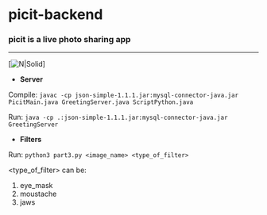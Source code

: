 # picit-backend
### picit is a live photo sharing app
---
[![N|Solid](https://drive.google.com/file/d/1rsfK1Gumt0oa-wey5j-75_8SSY3seTDL/view?usp=sharing)]

* **Server** 

Compile: `javac -cp json-simple-1.1.1.jar:mysql-connector-java.jar PicitMain.java GreetingServer.java ScriptPython.java`

Run: `java -cp .:json-simple-1.1.1.jar:mysql-connector-java.jar GreetingServer`

* **Filters**

Run: `python3 part3.py <image_name> <type_of_filter>`

<type_of_filter> can be:

1. eye_mask
2. moustache
3. jaws
